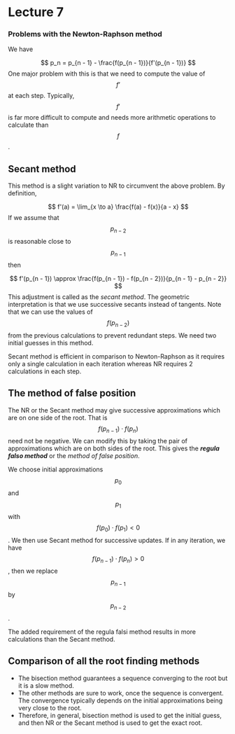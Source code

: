 # Lecture 7

### Problems with the Newton-Raphson method

We have


$$
p_n = p_{n - 1} - \frac{f(p_{n - 1})}{f'(p_{n - 1})}
$$
One major problem with this is that we need to compute the value of $$f’$$ at each step. Typically, $$f'$$ is far more difficult to compute and needs more arithmetic operations to calculate than $$f$$. 

## Secant method

This method is a slight variation to NR to circumvent the above problem. By definition,


$$
f'(a) = \lim_{x \to a} \frac{f(a) - f(x)}{a - x}
$$
If we assume that $$p_{n - 2}$$ is reasonable close to $$p_{n - 1}$$ then


$$
f'(p_{n - 1}) \approx \frac{f(p_{n - 1}) - f(p_{n - 2})}{p_{n - 1} - p_{n - 2}}
$$
This adjustment is called as the *secant method*. The geometric interpretation is that we use successive secants instead of tangents. Note that we can use the values of $$f(p_{n - 2})$$ from the previous calculations to prevent redundant steps. We need two initial guesses in this method.

Secant method is efficient in comparison to Newton-Raphson as it requires only a single calculation in each iteration whereas NR requires 2 calculations in each step.

## The method of false position

The NR or the Secant method may give successive approximations which are on one side of the root. That is $$f(p_{n - 1}) \cdot f(p_n)$$ need not be negative. We can modify this by taking the pair of approximations which are on both sides of the root. This gives the ***regula falso method*** or the *method of false position*.

We choose initial approximations $$p_0$$ and $$p_1$$ with $$f(p_0)\cdot f(p_1) < 0$$. We then use Secant method for successive updates. If in any iteration, we have $$f(p_{n - 1})\cdot f(p_n) > 0$$, then we replace $$p_{n - 1}$$ by $$p_{n - 2}$$.

The added requirement of the regula falsi method results in more calculations than the Secant method.

## Comparison of all the root finding methods

- The bisection method guarantees a sequence converging to the root but it is a slow method.
- The other methods are sure to work, once the sequence is convergent. The convergence typically depends on the initial approximations being very close to the root.
- Therefore, in general, bisection method is used to get the initial guess, and then NR or the Secant method is used to get the exact root.

